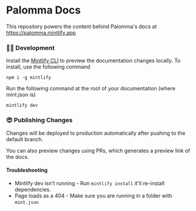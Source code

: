 # Palomma Docs

This repository powers the content behind Palomma's docs at https://palomma.mintlify.app

### 👩‍💻 Development

Install the [Mintlify CLI](https://www.npmjs.com/package/mintlify) to preview the documentation changes locally. To install, use the following command

```
npm i -g mintlify
```

Run the following command at the root of your documentation (where mint.json is)

```
mintlify dev
```

### 😎 Publishing Changes

Changes will be deployed to production automatically after pushing to the default branch.

You can also preview changes using PRs, which generates a preview link of the docs.

#### Troubleshooting

- Mintlify dev isn't running - Run `mintlify install` it'll re-install dependencies.
- Page loads as a 404 - Make sure you are running in a folder with `mint.json`
